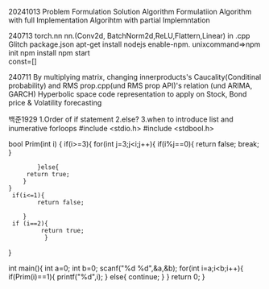 20241013
Problem Formulation
Solution Algorithm Formulatiion
Algorithm with full Implementation
Algorihtm with partial Implemntation

240713
 torch.nn nn.(Conv2d, BatchNorm2d,ReLU,Flattern,Linear)    in .cpp
Glitch package.json apt-get install nodejs enable-npm. unixcommand=>npm init      npm install      npm start     
const=[]  


240711
By multiplying matrix, changing innerproducts's Caucality(Conditinal probability) and RMS prop.cpp(und RMS prop API)'s relation (und ARIMA, GARCH)
Hyperbolic space code representation to apply on Stock, Bond price & Volatility forecasting

백준1929 1.Order of if statement 2.else?  3.when to introduce list and inumerative forloops
#include <stdio.h>
#include <stdbool.h>

bool Prim(int i) {
    if(i>=3){
        for(int j=3;j<i;j++){
            if(i%j==0){
                return false;
                break;
            }

            }else{
         return true;
        }
    }
     if(i<=1){
            return false;

        }
     if (i==2){
             return true;
              }
}

int main(){
    int a=0;
    int b=0;
    scanf("%d %d",&a,&b);
    for(int i=a;i<b;i++){
        if(Prim(i)==1){
            printf("%d",i);
        }
        else{
            continue;
        }
    }
    return 0;
}
